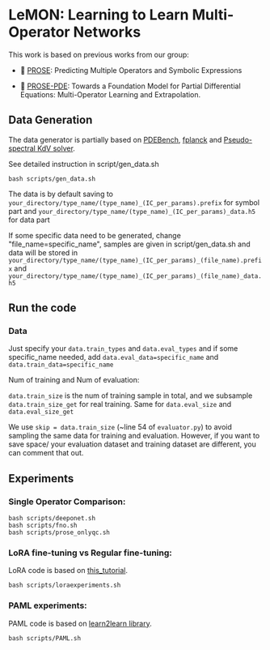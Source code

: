 # LeMON:  Learning to Learn Multi-Operator Networks

This work is based on previous works from our group:

- 🔭 <a href="https://github.com/felix-lyx/prose" target="_blank">PROSE</a>: Predicting Multiple Operators and Symbolic Expressions

- 🔭 <a href="https://github.com/JingminSun/prose" target="_blank">PROSE-PDE</a>: Towards a Foundation Model for Partial Differential Equations: Multi-Operator Learning and Extrapolation.

## Data Generation

The data generator is partially based on [PDEBench](https://github.com/pdebench/PDEBench), [fplanck](https://github.com/johnaparker/fplanck) and [Pseudo-spectral KdV solver](https://github.com/jundongq/Korteweg-deVries-KdV-Equation-Solution).

See detailed instruction in script/gen_data.sh

    bash scripts/gen_data.sh
    
The data is by default saving to ``your_directory/type_name/(type_name)_(IC_per_params).prefix`` for symbol part 
                        and ``your_directory/type_name/(type_name)_(IC_per_params)_data.h5`` for data part

If some specific data need to be generated, change "file_name=specific_name", samples are given in script/gen_data.sh 
and data will be stored in ``your_directory/type_name/(type_name)_(IC_per_params)_(file_name).prefix`` 
                        and ``your_directory/type_name/(type_name)_(IC_per_params)_(file_name)_data.h5``


## Run the code
### Data

Just specify your ``data.train_types`` and ``data.eval_types`` and if some specific_name needed, 
add ``data.eval_data=specific_name`` and ``data.train_data=specific_name``

Num of training and Num of evaluation:

``data.train_size`` is the num of training sample in total, and we subsample ``data.train_size_get`` for real training.
Same for ``data.eval_size``  and  ``data.eval_size_get`` 

We use ``skip = data.train_size`` (~line 54 of ``evaluator.py``) to avoid sampling the same data for training and evaluation.
However, if you want to save space/ your evaluation dataset and training dataset are different, you can comment that out.

## Experiments

### Single Operator Comparison:

    bash scripts/deeponet.sh
    bash scripts/fno.sh
    bash scripts/prose_onlyqc.sh

### LoRA fine-tuning vs Regular fine-tuning:
LoRA code is based on [this_tutorial](https://lightning.ai/lightning-ai/studios/code-lora-from-scratch).

    bash scripts/loraexperiments.sh

### PAML experiments:
PAML code is based on [learn2learn library](https://github.com/learnables/learn2learn/).

    bash scripts/PAML.sh
